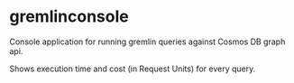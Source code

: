 # gremlinconsole
Console application for running gremlin queries against Cosmos DB graph api.

Shows execution time and cost (in Request Units) for every query.
